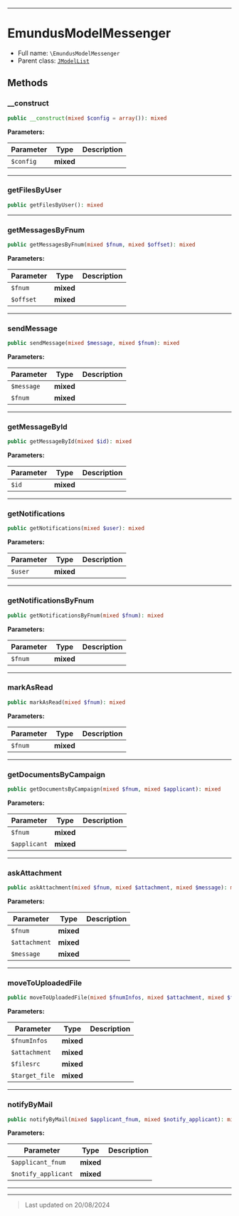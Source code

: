 ***

# EmundusModelMessenger





* Full name: `\EmundusModelMessenger`
* Parent class: [`JModelList`](./JModelList.md)




## Methods


### __construct



```php
public __construct(mixed $config = array()): mixed
```








**Parameters:**

| Parameter | Type | Description |
|-----------|------|-------------|
| `$config` | **mixed** |  |





***

### getFilesByUser



```php
public getFilesByUser(): mixed
```












***

### getMessagesByFnum



```php
public getMessagesByFnum(mixed $fnum, mixed $offset): mixed
```








**Parameters:**

| Parameter | Type | Description |
|-----------|------|-------------|
| `$fnum` | **mixed** |  |
| `$offset` | **mixed** |  |





***

### sendMessage



```php
public sendMessage(mixed $message, mixed $fnum): mixed
```








**Parameters:**

| Parameter | Type | Description |
|-----------|------|-------------|
| `$message` | **mixed** |  |
| `$fnum` | **mixed** |  |





***

### getMessageById



```php
public getMessageById(mixed $id): mixed
```








**Parameters:**

| Parameter | Type | Description |
|-----------|------|-------------|
| `$id` | **mixed** |  |





***

### getNotifications



```php
public getNotifications(mixed $user): mixed
```








**Parameters:**

| Parameter | Type | Description |
|-----------|------|-------------|
| `$user` | **mixed** |  |





***

### getNotificationsByFnum



```php
public getNotificationsByFnum(mixed $fnum): mixed
```








**Parameters:**

| Parameter | Type | Description |
|-----------|------|-------------|
| `$fnum` | **mixed** |  |





***

### markAsRead



```php
public markAsRead(mixed $fnum): mixed
```








**Parameters:**

| Parameter | Type | Description |
|-----------|------|-------------|
| `$fnum` | **mixed** |  |





***

### getDocumentsByCampaign



```php
public getDocumentsByCampaign(mixed $fnum, mixed $applicant): mixed
```








**Parameters:**

| Parameter | Type | Description |
|-----------|------|-------------|
| `$fnum` | **mixed** |  |
| `$applicant` | **mixed** |  |





***

### askAttachment



```php
public askAttachment(mixed $fnum, mixed $attachment, mixed $message): mixed
```








**Parameters:**

| Parameter | Type | Description |
|-----------|------|-------------|
| `$fnum` | **mixed** |  |
| `$attachment` | **mixed** |  |
| `$message` | **mixed** |  |





***

### moveToUploadedFile



```php
public moveToUploadedFile(mixed $fnumInfos, mixed $attachment, mixed $filesrc, mixed $target_file): mixed
```








**Parameters:**

| Parameter | Type | Description |
|-----------|------|-------------|
| `$fnumInfos` | **mixed** |  |
| `$attachment` | **mixed** |  |
| `$filesrc` | **mixed** |  |
| `$target_file` | **mixed** |  |





***

### notifyByMail



```php
public notifyByMail(mixed $applicant_fnum, mixed $notify_applicant): mixed
```








**Parameters:**

| Parameter | Type | Description |
|-----------|------|-------------|
| `$applicant_fnum` | **mixed** |  |
| `$notify_applicant` | **mixed** |  |





***


***
> Last updated on 20/08/2024
